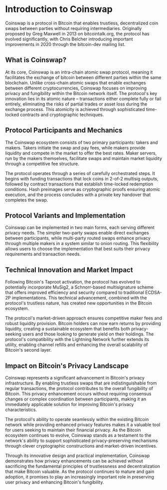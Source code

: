 # Introduction to Coinswap

Coinswap is a protocol in Bitcoin that enables trustless, decentralized coin swaps between parties without requiring intermediaries. Originally proposed by Greg Maxwell in 2013 on bitcointalk.org, the protocol has evolved significantly, with Chris Belcher introducing important improvements in 2020 through the bitcoin-dev mailing list.

## What is Coinswap?

At its core, Coinswap is an intra-chain atomic swap protocol, meaning it facilitates the exchange of bitcoin between different parties within the same blockchain. Unlike cross-chain atomic swaps that enable exchanges between different cryptocurrencies, Coinswap focuses on improving privacy and fungibility within the Bitcoin network itself. The protocol's key innovation lies in its atomic nature – transactions either complete fully or fail entirely, eliminating the risks of partial trades or asset loss during the exchange process. This atomicity is achieved through sophisticated time-locked contracts and cryptographic techniques.

## Protocol Participants and Mechanics

The Coinswap ecosystem consists of two primary participants: takers and makers. Takers initiate the swap and pay fees, while makers provide liquidity and compete in the market to offer the best rates. Maker servers, run by the makers themselves, facilitate swaps and maintain market liquidity through a competitive fee structure.

The protocol operates through a series of carefully orchestrated steps. It begins with funding transactions that lock coins in 2-of-2 multisig outputs, followed by contract transactions that establish time-locked redemption conditions. Hash preimages serve as cryptographic proofs ensuring atomic execution, and the process concludes with a private key handover that completes the swap.

## Protocol Variants and Implementation

Coinswap can be implemented in two main forms, each serving different privacy needs. The simpler two-party swaps enable direct exchanges between participants, while multi-party routed swaps enhance privacy through multiple makers in a system similar to onion routing. This flexibility allows users to choose the implementation that best suits their privacy requirements and transaction needs.

## Technical Innovation and Market Impact

Following Bitcoin's Taproot activation, the protocol has evolved to potentially incorporate MuSig2, a Schnorr-based multisignature scheme that offers improved efficiency and security compared to traditional ECDSA-2P implementations. This technical advancement, combined with the protocol's trustless nature, has created new opportunities in the Bitcoin ecosystem.

The protocol's market-driven approach ensures competitive maker fees and robust liquidity provision. Bitcoin holders can now earn returns by providing liquidity, creating a sustainable ecosystem that benefits both privacy-seeking users and those looking to generate yield on their holdings. The protocol's compatibility with the Lightning Network further extends its utility, enabling channel refills and enhancing the overall scalability of Bitcoin's second layer.

## Impact on Bitcoin's Privacy Landscape

Coinswap represents a significant advancement in Bitcoin's privacy infrastructure. By enabling trustless swaps that are indistinguishable from regular transactions, the protocol contributes to the overall fungibility of Bitcoin. This privacy enhancement occurs without requiring consensus changes or complex coordination between participants, making it an immediately applicable solution for improving Bitcoin's privacy characteristics.

The protocol's ability to operate seamlessly within the existing Bitcoin network while providing enhanced privacy features makes it a valuable tool for users seeking to maintain their financial privacy. As the Bitcoin ecosystem continues to evolve, Coinswap stands as a testament to the network's ability to support sophisticated privacy-preserving mechanisms through clever cryptographic constructions and market-driven incentives.

Through its innovative design and practical implementation, Coinswap demonstrates how privacy enhancements can be achieved without sacrificing the fundamental principles of trustlessness and decentralization that make Bitcoin valuable. As the protocol continues to mature and gain adoption, it promises to play an increasingly important role in preserving user privacy and enhancing Bitcoin's fungibility.
